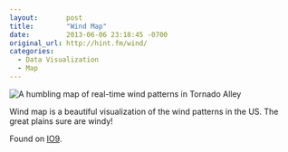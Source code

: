```yaml
---
layout:       post
title:        "Wind Map"
date:         2013-06-06 23:18:45 -0700
original_url: http://hint.fm/wind/
categories:
  - Data Visualization
  - Map
---
```


 ![A humbling map of real-time wind patterns in Tornado Alley](/attachments/7abfef38b76feaedc2b1e29fc59421d7/image.png)  

 Wind map is a beautiful visualization of the wind patterns in the US. The great plains sure are windy! 

 Found on  [IO9](http://io9.com/a-humbling-map-of-real-time-wind-patterns-in-tornado-al-509037773). 

 
